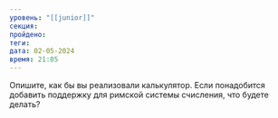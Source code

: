 ```yaml
---
уровень: "[[junior]]"
секция: 
пройдено: 
теги: 
дата: 02-05-2024
время: 21:05
---
```

Опишите, как бы вы реализовали калькулятор. Если понадобится добавить поддержку для римской системы счисления, что будете делать?